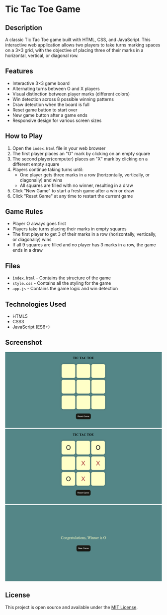 # Tic Tac Toe Game

## Description
A classic Tic Tac Toe game built with HTML, CSS, and JavaScript. This interactive web application allows two players to take turns marking spaces on a 3×3 grid, with the objective of placing three of their marks in a horizontal, vertical, or diagonal row.

## Features
- Interactive 3×3 game board
- Alternating turns between O and X players
- Visual distinction between player marks (different colors)
- Win detection across 8 possible winning patterns
- Draw detection when the board is full
- Reset game button to start over
- New game button after a game ends
- Responsive design for various screen sizes

## How to Play
1. Open the `index.html` file in your web browser
2. The first player places an "O" mark by clicking on an empty square
3. The second player(computer) places an "X" mark by clicking on a different empty square
4. Players continue taking turns until:
   - One player gets three marks in a row (horizontally, vertically, or diagonally) and wins
   - All squares are filled with no winner, resulting in a draw
5. Click "New Game" to start a fresh game after a win or draw
6. Click "Reset Game" at any time to restart the current game

## Game Rules
- Player O always goes first
- Players take turns placing their marks in empty squares
- The first player to get 3 of their marks in a row (horizontally, vertically, or diagonally) wins
- If all 9 squares are filled and no player has 3 marks in a row, the game ends in a draw

## Files
- `index.html` - Contains the structure of the game
- `style.css` - Contains all the styling for the game
- `app.js` - Contains the game logic and win detection

## Technologies Used
- HTML5
- CSS3
- JavaScript (ES6+)

## Screenshot
![Game Screenshot](Tic_Tac_Toe_Game/images/ss11.png)
![Game Screenshot](Tic_Tac_Toe_Game/images/ss12.png)
![Game Screenshot](Tic_Tac_Toe_Game/images/ss13.png)


## License
This project is open source and available under the [MIT License](https://opensource.org/licenses/MIT).
